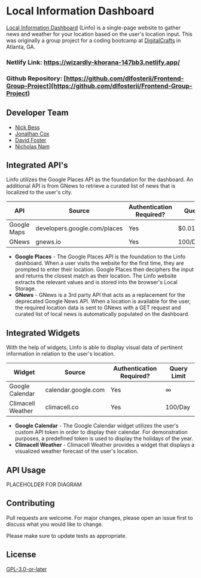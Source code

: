 # Local Information Dashboard
[Local Information Dashboard](https://wizardly-khorana-147bb3.netlify.app/) (Linfo) is a single-page website to gather news and weather for your location based on the user's location input. This was originally a group project for a coding bootcamp at [DigitalCrafts](https://www.digitalcrafts.com/) in Atlanta, GA.

### Netlify Link: https://wizardly-khorana-147bb3.netlify.app/

### Github Repository: [https://github.com/dlfosterii/Frontend-Group-Project](https://github.com/dlfosterii/Frontend-Group-Project)

## Developer Team
 - [Nick Bess](https://github.com/NBESS)
 - [Jonathan Cox](https://github.com/jonathancox1)
 - [David Foster](https://github.com/dlfosterii)
 - [Nicholas Nam](https://github.com/n1ckDotEXE)

## Integrated API's

Linfo utilizes the Google Places API as the foundation for the dashboard. An additional API is from GNews to retrieve a curated list of news that is localized to the user's city.

|API |Source| Authentication Required?|Query Limit|
|----------------|-------------------------------|-|-|
|Google Maps|developers.google.com/places|Yes|$0.017/Request|
|GNews|gnews.io|Yes|100/Day

- **Google Places** - The Google Places API is the foundation to the Linfo dashboard. When a user visits the website for the first time, they are prompted to enter their location. Google Places then deciphers the input and returns the closest match as their location. The Linfo website extracts the relevant values and is stored into the browser's Local Storage.
- **GNews** - GNews is a 3rd party API that acts as a replacement for the deprecated Google News API. When a location is available for the user, the required location data is sent to GNews with a GET request and curated list of local news is automatically populated on the dashboard.


## Integrated Widgets
With the help of widgets, Linfo is able to display visual data of pertinent information in relation to the user's location.

|Widget |Source |Authentication Required?|Query Limit|
|----------------|-------------------------------|-|-|
|Google Calendar|calendar.google.com|Yes|∞|
|Climacell Weather|climacell.co|Yes|100/Day|

  - **Google Calendar** - The Google Calendar widget utilizes the user's custom API token in order to display their calendar. For demonstration purposes, a predefined token is used to display the holidays of the year.
- **Climacell Weather** - Climacell Weather provides a widget that displays a visualized weather forecast of the user's location. 
  

## API Usage

PLACEHOLDER FOR DIAGRAM
  
## Contributing

Pull requests are welcome. For major changes, please open an issue first to discuss what you would like to change.

Please make sure to update tests as appropriate.

  
## License

  

[GPL-3.0-or-later](https://spdx.org/licenses/GPL-3.0-or-later.html)
